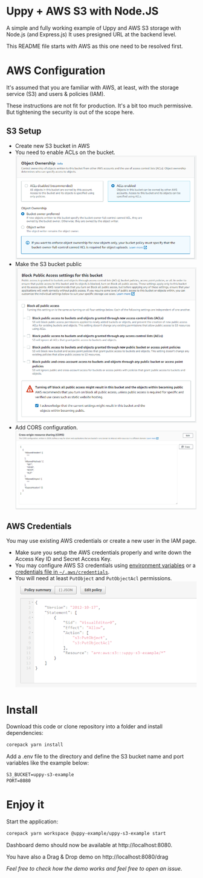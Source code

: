 # Uppy + AWS S3 with Node.JS

A simple and fully working example of Uppy and AWS S3 storage with Node.js (and Express.js) It uses presigned URL at the backend level.

This README file starts with AWS as this one need to be resolved first.

# AWS Configuration

It's assumed that you are familiar with AWS, at least, with the storage service (S3) and users & policies (IAM).

These instructions are not fit for production. It's a bit too much permissive. But tightening the security is out of the scope here.

## S3 Setup

- Create new S3 bucket in AWS
- You need to enable ACLs on the bucket.![](res/s3-acls.png)
- Make the S3 bucket public![](res/s3-public.png)
- Add CORS configuration.![](res/s3-cors.png)

## AWS Credentials

You may use existing AWS credentials or create a new user in the IAM page.

- Make sure you setup the AWS credentials properly and write down the Access Key ID and Secret Access Key.
- You may configure AWS S3 credentials using [environment variables](https://docs.aws.amazon.com/sdk-for-javascript/v3/developer-guide/loading-node-credentials-environment.html) or a [credentials file in `~/.aws/credentials`](https://docs.aws.amazon.com/sdk-for-javascript/v3/developer-guide/setting-credentials-node.html).
- You will need at least `PutObject` and `PutObjectAcl` permissions.![](res/s3-iam.png)

# Install

Download this code or clone repository into a folder and install dependencies:

```bash
corepack yarn install
```

Add a .env file to the directory and define the S3 bucket name and port variables like the example below:

```
S3_BUCKET=uppy-s3-example
PORT=8080
```

# Enjoy it

Start the application:

```bash
corepack yarn workspace @uppy-example/uppy-s3-example start
```

Dashboard demo should now be available at http://localhost:8080.

You have also a Drag & Drop demo on http://localhost:8080/drag

*Feel free to check how the demo works and feel free to open an issue.*
